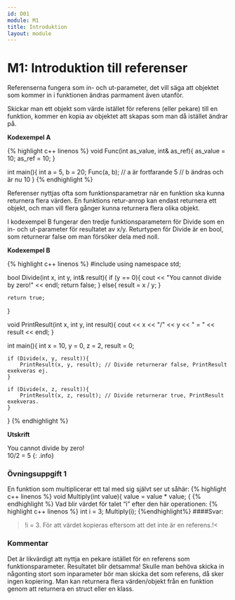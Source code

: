 ```yaml
---
id: D01
module: M1
title: Introduktion
layout: module
---
```


# M1: Introduktion till referenser

Referenserna fungera som in- och ut-parameter, det vill säga att objektet som kommer in i funktionen ändras parmament även utanför.

Skickar man ett objekt som värde istället för referens (eller pekare) till en funktion, kommer en kopia av objektet att skapas som man då istället ändrar på.

__Kodexempel A__

{% highlight c++ linenos %}
void Func(int as_value, int& as_ref){
    as_value = 10;
    as_ref = 10;
}

int main(){
    int a = 5, b = 20;
    Func(a, b);
    // a är fortfarande 5
    // b ändras och är nu 10
}
{% endhighlight %}

Referenser nyttjas ofta som funktionsparametrar när en funktion ska kunna returnera flera värden. En funktions retur-anrop kan endast returnera ett objekt, och man vill flera gånger kunna returnera flera olika objekt.

I kodexempel B fungerar den tredje funktionsparametern för Divide som en in- och ut-parameter för resultatet av x/y. Returtypen för Divide är en bool, som returnerar false om man försöker dela med noll.

__Kodexempel B__

{% highlight c++ linenos %}
#include <iostream>
using namespace std;

bool Divide(int x, int y, int& result){
    if (y == 0){
        cout << "You cannot divide by zero!" << endl;
        return false;
    }
    else{
        result = x / y;
    }

    return true;
}

void PrintResult(int x, int y, int result){
    cout << x << "/" << y << " = " << result << endl;
}

int main(){
    int x = 10, y = 0, z = 2, result = 0;

    if (Divide(x, y, result)){
        PrintResult(x, y, result); // Divide returnerar false, PrintResult exekveras ej.
    }

    if (Divide(x, z, result)){
        PrintResult(x, z, result); // Divide returnerar true, PrintResult exekveras.
    }
}
{% endhighlight %}

__Utskrift__

You cannot divide by zero!  
10/2 = 5
{: .info}


### Övningsuppgift 1
En funktion som multiplicerar ett tal med sig självt ser ut såhär:
{% highlight c++ linenos %}
void Multiply(int value){
		value = value * value;
{
{% endhighlight %}
Vad blir värdet för talet “i” efter den här operationen:
{% highlight c++ linenos %}
int i = 3;
Multiply(i);
{%endhighlight%}
####Svar:

>!i = 3. För att värdet kopieras eftersom att det inte är en referens.!<

### Kommentar

Det är likvärdigt att nyttja en pekare istället för en referens som funktionsparameter. Resultatet blir detsamma! Skulle man behöva skicka in någonting stort som inparameter bör man skicka det som referens, då sker ingen kopiering. Man kan returnera flera värden/objekt från en funktion genom att returnera en struct eller en klass.

